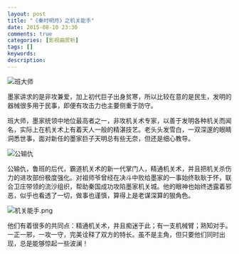 ```yaml
---
layout: post
title: "《秦时明月》之机关能手"
date: 2015-08-10 23:30
comments: true
categories: [影视曲赏析]
tags: []
keywords: 
description: 
---
```

![班大师](http://a4.att.hudong.com/70/82/01200000026687136353824249313.jpg)

墨家讲求的是非攻兼爱，加上初代巨子出身贫寒，所以比较在意的是民生，发明的器械很多用于民事，即便有攻击力也主要侧重于防守。

班大师，墨家统领中地位最高者之一，非攻机关术专家，以善于发明各种机关而闻名，实际上在机关术上有着天人一般的精湛技艺。老头头发雪白，一双深邃的眼睛洞悉世事，面对新任的墨家巨子天明总有些无奈，但还是细心教导。

<!--more-->
![公输仇](http://images.rednet.cn/articleimage/2014/07/10/1514311063.jpg)

公输仇，鲁班的后代，霸道机关术的新一代掌门人，精通机关术，并且把机关杀伤力的进攻部份极度强化。对祖师爷曾经在决斗中败给墨家的一事始终耿耿于怀，联合卫庄带领的流沙组织，帮助秦国成功攻陷墨家机关城。他的眼神也始终透露着邪恶，似乎也看透了一切，做事也谨慎，算得上是老谋深算的狠角色。

![机关能手.png](http://upload-images.jianshu.io/upload_images/15016-5f61ab09e7b15dae.png?imageMogr2/auto-orient/strip|imageView2/2/w/1240)

他们有着很多的共同点：精通机关术，并且痴迷于此；有一支机械臂；熟知对手。一正一邪，一攻一守，完美诠释了双方的特长。虽不是主角，但只要他们同时出现，总是能够惊起一些波澜！
